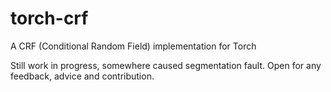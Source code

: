# torch-crf
A CRF (Conditional Random Field) implementation for Torch

Still work in progress, somewhere caused segmentation fault. 
Open for any feedback, advice and contribution.
